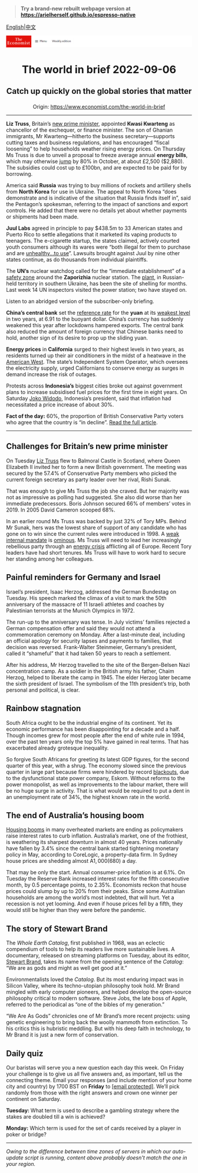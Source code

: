 > **Try a brand-new rebuilt webpage version at https://arielherself.github.io/espresso-native**

[English](https://github.com/arielherself/espresso/blob/main/README.md)|[中文](https://github-com.translate.goog/arielherself/espresso/blob/main/README.md?_x_tr_sl=en&_x_tr_tl=zh-CN&_x_tr_hl=zh-CN&_x_tr_pto=wapp)



![The Economist](menubar.png)

# <p align="center">The world in brief 2022-09-06</p>

## <p align="center">Catch up quickly on the global stories that matter</p>

<p align="center">Origin: <a href="https://www.economist.com/the-world-in-brief">https://www.economist.com/the-world-in-brief</a><hr>

<strong>Liz Truss</strong>, Britain’s [new prime minister](https://www.economist.com/britain/2022/09/05/what-kind-of-prime-minister-will-liz-truss-be), appointed <strong>Kwasi Kwarteng</strong> as chancellor of the exchequer, or finance minister. The son of Ghanian immigrants, Mr Kwarteng—hitherto the business secretary—supports cutting taxes and business regulations, and has encouraged “fiscal loosening” to help households weather rising energy prices. On Thursday Ms Truss is due to unveil a proposal to freeze average annual <strong>energy bills</strong>, which may otherwise [jump](https://www.economist.com/britain/2022/08/26/energy-bills-in-britain-are-soaring) by 80% in October, at about £2,500 ($2,880). The subsidies could cost up to £100bn, and are expected to be paid for by borrowing.

America said <strong>Russia</strong> was trying to buy millions of rockets and artillery shells from <strong>North Korea</strong> for use in Ukraine. The appeal to North Korea “does demonstrate and is indicative of the situation that Russia finds itself in”, said the Pentagon’s spokesman, referring to the impact of sanctions and export controls. He added that there were no details yet about whether payments or shipments had been made.

<strong>Juul Labs</strong> agreed in principle to pay $438.5m to 33 American states and Puerto Rico to settle allegations that it marketed its vaping products to teenagers. The e-cigarette startup, the states claimed, actively courted youth consumers although its wares were “both illegal for them to purchase and are [unhealthy…to use](https://www.economist.com/the-economist-explains/2021/09/09/how-bad-are-e-cigarettes-for-you)”. Lawsuits brought against Juul by nine other states continue, as do thousands from individual plaintiffs.

The <strong>UN’s</strong> nuclear watchdog called for the “immediate establishment” of a [safety zone](https://www.economist.com/by-invitation/2022/09/06/how-to-prevent-a-crisis-at-the-zaporizhia-nuclear-power-plant-according-to-a-fukushima-veteran) around the <strong>Zaporizhia</strong> nuclear station. The [plant](https://www.economist.com/the-economist-explains/2022/08/19/what-is-at-stake-at-ukraines-zaporizhia-nuclear-plant), in Russian-held territory in southern Ukraine, has been the site of shelling for months. Last week 14 UN inspectors visited the power station; two have stayed on.

Listen to an abridged version of the subscriber-only briefing.

<strong>China’s central bank</strong> set the [reference rate](https://www.economist.com/finance-and-economics/2020/06/11/the-yuan-has-been-one-of-the-worlds-most-stable-major-currencies) for the <strong>yuan</strong> at its [weakest level](https://www.economist.com/finance-and-economics/2022/04/30/china-should-worry-less-about-its-currency) in two years, at 6.91 to the buoyant dollar. China’s currency has suddenly weakened this year after lockdowns hampered exports. The central bank also reduced the amount of foreign currency that Chinese banks need to hold, another sign of its desire to prop up the sliding yuan.

<strong>Energy prices</strong> in <strong>California</strong> surged to their highest levels in two years, as residents turned up their air conditioners in the midst of a heatwave in the [American West](https://www.economist.com/graphic-detail/2022/08/16/the-most-important-river-in-the-american-west-is-drying-up). The state’s Independent System Operator, which oversees the electricity supply, urged Californians to conserve energy as surges in demand increase the risk of outages.

Protests across <strong>Indonesia’s</strong> biggest cities broke out against government plans to increase subsidised fuel prices for the first time in eight years. On Saturday [Joko Widodo](https://www.economist.com/asia/2022/03/26/joko-widodo-is-considering-extending-his-term-in-office), Indonesia’s president, said that inflation had necessitated a price increase of about 30%.

<strong>Fact of the day:</strong> 60%, the proportion of British Conservative Party voters who agree that the country is “in decline”. [Read the full article](https://www.economist.com/britain/2022/09/05/what-kind-of-prime-minister-will-liz-truss-be).

----------

## Challenges for Britain’s new prime minister

On Tuesday [Liz Truss](https://www.economist.com/britain/2022/09/05/what-kind-of-prime-minister-will-liz-truss-be) flew to Balmoral Castle in Scotland, where Queen Elizabeth II invited her to form a new British government. The meeting was secured by the 57.4% of Conservative Party members who picked the current foreign secretary as party leader over her rival, Rishi Sunak.

That was enough to give Ms Truss the job she craved. But her majority was not as impressive as polling had suggested. She also did worse than her immediate predecessors. Boris Johnson secured 66% of members’ votes in 2019. In 2005 David Cameron scooped 68%.

In an earlier round Ms Truss was backed by just 32% of Tory MPs. Behind Mr Sunak, hers was the lowest share of support of any candidate who has gone on to win since the current rules were introduced in 1998. A [weak internal mandate](https://www.economist.com/graphic-detail/2022/07/11/who-will-replace-boris-johnson) is [ominous](https://www.economist.com/britain/2022/07/06/a-monstrous-in-tray-awaits-boris-johnsons-eventual-successor). Ms Truss will need to lead her increasingly rebellious party through an [energy crisis](https://www.economist.com/leaders/2022/09/01/how-to-prevent-europes-energy-crunch-spiralling-into-an-economic-crisis) afflicting all of Europe. Recent Tory leaders have had short tenures. Ms Truss will have to work hard to secure her standing among her colleagues.

## Painful reminders for Germany and Israel

Israel’s president, Isaac Herzog, addressed the German Bundestag on Tuesday. His speech marked the climax of a visit to mark the 50th anniversary of the massacre of 11 Israeli athletes and coaches by Palestinian terrorists at the Munich Olympics in 1972.

The run-up to the anniversary was tense. In July victims’ families rejected a German compensation offer and said they would not attend a commemoration ceremony on Monday. After a last-minute deal, including an official apology for security lapses and payments to families, that decision was reversed. Frank-Walter Steinmeier, Germany’s president, called it “shameful” that it had taken 50 years to reach a settlement.

After his address, Mr Herzog travelled to the site of the Bergen-Belsen Nazi concentration camp. As a soldier in the British army his father, Chaim Herzog, helped to liberate the camp in 1945. The elder Herzog later became the sixth president of Israel. The symbolism of the 11th president’s trip, both personal and political, is clear.

## Rainbow stagnation

South Africa ought to be the industrial engine of its continent. Yet its economic performance has been disappointing for a decade and a half. Though incomes grew for most people after the end of white rule in 1994, over the past ten years only the top 5% have gained in real terms. That has exacerbated already grotesque inequality.

So forgive South Africans for greeting its latest GDP figures, for the second quarter of this year, with a shrug. The economy slowed since the previous quarter in large part because firms were hindered by record [blackouts](https://www.economist.com/the-economist-explains/2022/06/29/why-the-lights-are-going-out-again-in-south-africa), due to the dysfunctional state power company, Eskom. Without reforms to the power monopolist, as well as improvements to the labour market, there will be no huge surge in activity. That is what would be required to put a dent in an unemployment rate of 34%, the highest known rate in the world.

## The end of Australia’s housing boom

[Housing booms](https://www.economist.com/finance-and-economics/2022/08/01/the-global-housing-boom-is-running-out-of-steam) in many overheated markets are ending as policymakers raise interest rates to curb inflation. Australia’s market, one of the frothiest, is weathering its sharpest downturn in almost 40 years. Prices nationally have fallen by 3.4% since the central bank started tightening monetary policy in May, according to CoreLogic, a property-data firm. In Sydney house prices are shedding almost A$1,000 ($680) a day.

That may be only the start. Annual consumer-price inflation is at 6.1%. On Tuesday the Reserve Bank increased interest rates for the fifth consecutive month, by 0.5 percentage points, to 2.35%. Economists reckon that house prices could slump by up to 20% from their peaks. Since some Australian households are among the world’s most indebted, that will hurt. Yet a recession is not yet looming. And even if house prices fell by a fifth, they would still be higher than they were before the pandemic.

## The story of Stewart Brand

The <em>Whole Earth Catalog</em>, first published in 1968, was an eclectic compendium of tools to help its readers live more sustainable lives. A documentary, released on streaming platforms on Tuesday, about its editor, [Stewart Brand](https://www.economist.com/culture/2022/04/06/stewart-brands-belief-in-technology-helped-shape-silicon-valley), takes its name from the opening sentence of the <em>Catalog</em>: “We are as gods and might as well get good at it.”

Environmentalists loved the <em>Catalog</em>. But its most enduring impact was in Silicon Valley, where its techno-utopian philosophy took hold. Mr Brand mingled with early computer pioneers, and helped develop the open-source philosophy critical to modern software. Steve Jobs, the late boss of Apple, referred to the periodical as “one of the bibles of my generation.” 

“We Are As Gods” chronicles one of Mr Brand’s more recent projects: using genetic engineering to bring back the woolly mammoth from extinction. To his critics this is hubristic meddling. But with his deep faith in technology, to Mr Brand it is just a new form of conservation.

## Daily quiz

Our baristas will serve you a new question each day this week. On Friday your challenge is to give us all five answers and, as important, tell us the connecting theme. Email your responses (and include mention of your home city and country) by 1700 BST on <strong>Friday</strong> to [<span class="__cf_email__" data-cfemail="4716322e3d02343735223434280722242829282a2e34336924282a">[email&#160;protected]</span>](https://mail.google.com/mail/?view=cm&amp;fs=1&amp;tf=1&amp;to=QuizEspresso@economist.com). We’ll pick randomly from those with the right answers and crown one winner per continent on Saturday.

<strong>Tuesday: </strong>What term is used to describe a gambling strategy where the stakes are doubled till a win is achieved?

<strong>Monday:</strong> Which term is used for the set of cards received by a player in poker or bridge?

----------

*Owing to the difference between time zones of servers in which our auto-update script is running, content above probably doesn't match the one in your region.*
